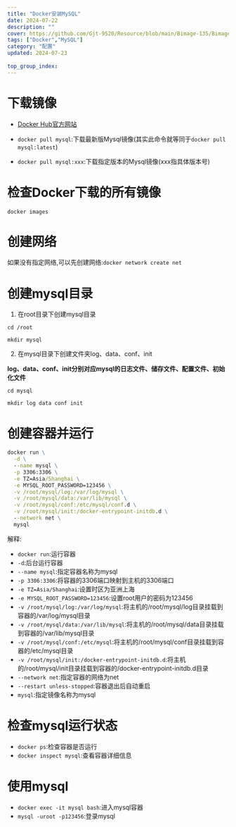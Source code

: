 ```yaml
---
title: "Docker安装MySQL"
date: 2024-07-22
description: ""
cover: https://github.com/Gjt-9520/Resource/blob/main/Bimage-135/Bimage77.jpg?raw=true
tags: ["Docker","MySQL"]
category: "配置"
updated: 2024-07-23
  
top_group_index: 
---
```


# 下载镜像

- [Docker Hub官方网站](https://hub.docker.com/)

- `docker pull mysql`:下载最新版Mysql镜像(其实此命令就等同于`docker pull mysql:latest`)

- `docker pull mysql:xxx`:下载指定版本的Mysql镜像(xxx指具体版本号)

# 检查Docker下载的所有镜像

`docker images`

# 创建网络

如果没有指定网络,可以先创建网络:`docker network create net`

# 创建mysql目录

1. 在root目录下创建mysql目录

`cd /root`

`mkdir mysql`

2. 在mysql目录下创建文件夹log、data、conf、init

**log、data、conf、init分别对应mysql的日志文件、储存文件、配置文件、初始化文件**

`cd mysql`

`mkdir log data conf init`

# 创建容器并运行

```cmd
docker run \
  -d \
  --name mysql \
  -p 3306:3306 \
  -e TZ=Asia/Shanghai \
  -e MYSQL_ROOT_PASSWORD=123456 \
  -v /root/mysql/log:/var/log/mysql \
  -v /root/mysql/data:/var/lib/mysql \
  -v /root/mysql/conf:/etc/mysql/conf.d \
  -v /root/mysql/init:/docker-entrypoint-initdb.d \
  --network net \
  mysql
```

解释:
- `docker run`:运行容器
- `-d`:后台运行容器
- `--name mysql`:指定容器名称为mysql
- `-p 3306:3306`:将容器的3306端口映射到主机的3306端口
- `-e TZ=Asia/Shanghai`:设置时区为亚洲上海
- `-e MYSQL_ROOT_PASSWORD=123456`:设置root用户的密码为123456
- `-v /root/mysql/log:/var/log/mysql`:将主机的/root/mysql/log目录挂载到容器的/var/log/mysql目录
- `-v /root/mysql/data:/var/lib/mysql`:将主机的/root/mysql/data目录挂载到容器的/var/lib/mysql目录
- `-v /root/mysql/conf:/etc/mysql`:将主机的/root/mysql/conf目录挂载到容器的/etc/mysql目录
- `-v /root/mysql/init:/docker-entrypoint-initdb.d`:将主机的/root/mysql/init目录挂载到容器的/docker-entrypoint-initdb.d目录
- `--network net`:指定容器的网络为net
- `--restart unless-stopped`:容器退出后自动重启
- `mysql`:指定镜像名称为mysql

# 检查mysql运行状态

- `docker ps`:检查容器是否运行
- `docker inspect mysql`:查看容器详细信息

# 使用mysql

- `docker exec -it mysql bash`:进入mysql容器
- `mysql -uroot -p123456`:登录mysql